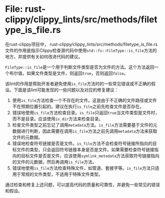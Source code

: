 # File: rust-clippy/clippy_lints/src/methods/filetype_is_file.rs

在rust-clippy项目中， rust-clippy/clippy_lints/src/methods/filetype_is_file.rs文件的作用是指示Clippy检查源代码中使用`std::fs::FileType::is_file`方法的地方，并提供有关如何改进代码的建议。

`FileType::is_file`是一个用于判断文件类型是否为文件的方法。这个方法返回一个布尔值，如果文件类型是文件，则返回`true`，否则返回`false`。

该lint的作用是帮助开发者避免使用`is_file`方法时的一些常见错误或不正确的假设。下面是该lint可能发现的一些问题以及对应的修复建议：

1. 使用`is_file`方法检查一个不存在的文件。这是由于不正确的文件路径或文件不在预期位置引起的。建议在执行`is_file`之前先检查文件是否存在。
2. 错误地使用`is_file`方法检查目录。`is_file`只返回`true`当文件类型是文件时，而不是目录。应该使用`is_dir`方法来检查目录。
3. 检查文件类型之前忘记了调用`metadata`方法。`is_file`方法需要基于文件的元数据进行判断，因此需要在调用`is_file`方法之前先调用`metadata`方法来获取文件的元数据。
4. 错误地检查符号链接是否是文件。`is_file`方法不会检查符号链接所指向的目标文件的类型，只会返回符号链接本身是否是文件。如果需要检查符号链接指向的目标文件是否是文件，应该使用`symlink_metadata`方法获取符号链接指向的文件的元数据，然后再调用`is_file`方法。
5. 错误地使用`is_file`方法检查特殊文件，如管道、套接字等。`is_file`方法只适用于常规的文件类型，不适用于特殊文件类型。

通过检查和修复上述问题，可以提高代码的质量和可靠性，并避免一些常见的错误和假设。

